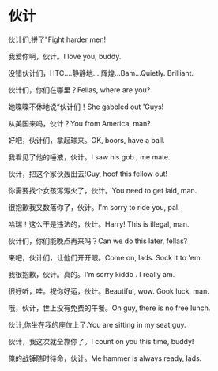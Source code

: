 # 伙计

<p><span class="chinese">伙计们,拼了"</span><span class="english">Fight harder men!</span></p>

<p><span class="chinese">我爱你啊，伙计。</span><span class="english">I love you, buddy.</span></p>

<p><span class="chinese">没错伙计们，HTC....静静地....辉煌...Bam...</span><span class="english">Quietly. Brilliant.</span></p>

<p><span class="chinese">伙计们，你们在哪里？</span><span class="english">Fellas, where are you?</span></p>

<p><span class="chinese">她喋喋不休地说“伙计们！</span><span class="english">She gabbled out 'Guys!</span></p>

<p><span class="chinese">从美国来吗，伙计？</span><span class="english">You from America, man?</span></p>

<p><span class="chinese">好吧，伙计们，拿起球来。</span><span class="english">OK, boors, have a ball.</span></p>

<p><span class="chinese">我看见了他的唾液，伙计。</span><span class="english">I saw his gob , me mate.</span></p>

<p><span class="chinese">伙计，把这个家伙轰出去!</span><span class="english">Guy, hoof this fellow out!</span></p>

<p><span class="chinese">你需要找个女孩泻泻火了，伙计。</span><span class="english">You need to get laid, man.</span></p>

<p><span class="chinese">很抱歉我又数落你了，伙计。</span><span class="english">I'm sorry to ride you, pal.</span></p>

<p><span class="chinese">哈瑞！这么干是违法的，伙计。</span><span class="english">Harry! This is illegal, man.</span></p>

<p><span class="chinese">伙计们，你们能晚点再来吗？</span><span class="english">Can we do this later, fellas?</span></p>

<p><span class="chinese">来吧，伙计们，让他们开开眼。</span><span class="english">Come on, lads. Sock it to 'em.</span></p>

<p><span class="chinese">我很抱歉，伙计。真的。</span><span class="english">I'm sorry kiddo . I really am.</span></p>

<p><span class="chinese">很好听，哇。祝你好运，伙计。</span><span class="english">Beautiful, wow. Gook luck, man.</span></p>

<p><span class="chinese">哦，伙计，世上没有免费的午餐。</span><span class="english">Oh guy, there is no free lunch.</span></p>

<p><span class="chinese">伙计,你坐在我的座位上了.</span><span class="english">You are sitting in my seat,guy.</span></p>

<p><span class="chinese">伙计，我这次就全靠你了。</span><span class="english">I count on you this time, buddy!</span></p>

<p><span class="chinese">俺的战锤随时待命，伙计。</span><span class="english">Me hammer is always ready, lads.</span></p>

